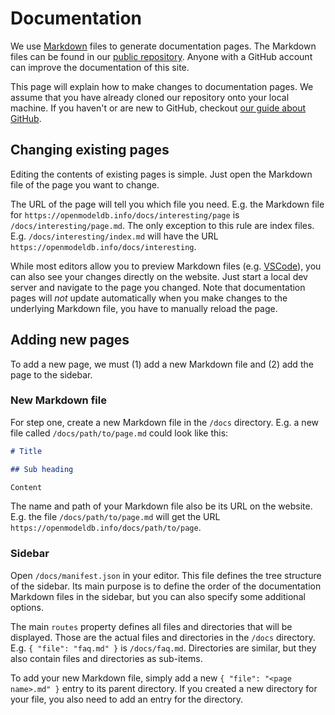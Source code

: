# Documentation

We use [Markdown](https://www.markdownguide.org/basic-syntax/) files to generate documentation pages.
The Markdown files can be found in our [public repository](https://github.com/OpenModelDB/open-model-database).
Anyone with a GitHub account can improve the documentation of this site.

This page will explain how to make changes to documentation pages.
We assume that you have already cloned our repository onto your local machine.
If you haven't or are new to GitHub, checkout [our guide about GitHub](github.md).

## Changing existing pages

Editing the contents of existing pages is simple.
Just open the Markdown file of the page you want to change.

The URL of the page will tell you which file you need.
E.g. the Markdown file for `https://openmodeldb.info/docs/interesting/page` is `/docs/interesting/page.md`.
The only exception to this rule are index files.
E.g. `/docs/interesting/index.md` will have the URL `https://openmodeldb.info/docs/interesting`.

While most editors allow you to preview Markdown files (e.g. [VSCode](https://code.visualstudio.com/docs/languages/markdown#_markdown-preview)), you can also see your changes directly on the website.
Just start a local dev server and navigate to the page you changed.
Note that documentation pages will *not* update automatically when you make changes to the underlying Markdown file, you have to manually reload the page.

## Adding new pages

To add a new page, we must (1) add a new Markdown file and (2) add the page to the sidebar.

### New Markdown file

For step one, create a new Markdown file in the `/docs` directory. E.g. a new file called `/docs/path/to/page.md` could look like this:
```md
# Title

## Sub heading

Content
```

The name and path of your Markdown file also be its URL on the website.
E.g. the file `/docs/path/to/page.md` will get the URL `https://openmodeldb.info/docs/path/to/page`.

### Sidebar

Open `/docs/manifest.json` in your editor.
This file defines the tree structure of the sidebar.
Its main purpose is to define the order of the documentation Markdown files in the sidebar, but you can also specify some additional options.

The main `routes` property defines all files and directories that will be displayed.
Those are the actual files and directories in the `/docs` directory.
E.g. `{ "file": "faq.md" }` is `/docs/faq.md`.
Directories are similar, but they also contain files and directories as sub-items.

To add your new Markdown file, simply add a new `{ "file": "<page name>.md" }` entry to its parent directory.
If you created a new directory for your file, you also need to add an entry for the directory.
